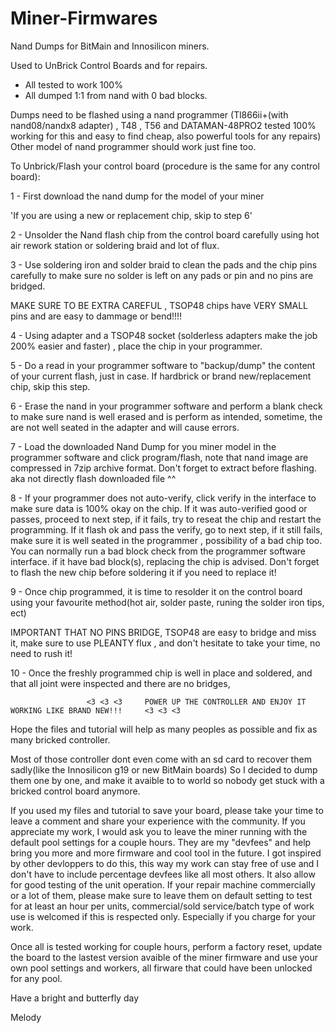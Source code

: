 # Miner-Firmwares
Nand Dumps for BitMain and Innosilicon miners.

Used to UnBrick Control Boards and for repairs.

- All tested to work 100% 
- All dumped 1:1 from nand with 0 bad blocks.

Dumps need to be flashed using a nand programmer (Tl866ii+(with nand08/nandx8 adapter) , T48 , T56 and DATAMAN-48PRO2 tested 100% working for this and easy to find cheap, also powerful tools for any repairs)
Other model of nand programmer should work just fine too.



To Unbrick/Flash your control board
(procedure is the same for any control board): 

1 - First download the nand dump for the model of your miner

'If you are using a new or replacement chip, skip to step 6'

2 - Unsolder the Nand flash chip from the control board carefully using hot air rework station or soldering braid and lot of flux.

3 - Use soldering iron and solder braid to clean the pads and the chip pins carefully to make sure no solder is left on any pads or pin and no pins are bridged.

 MAKE SURE TO BE EXTRA CAREFUL , TSOP48 chips have VERY SMALL pins and are easy to dammage or bend!!!!
 
 4 - Using adapter and a TSOP48 socket (solderless adapters make the job 200% easier and faster) , place the chip in your programmer.
 
 5 - Do a read in your programmer software to "backup/dump" the content of your current flash, just in case. If hardbrick or brand new/replacement chip, skip this step.
 
 6 - Erase the nand in your programmer software and perform a blank check to make sure nand is well erased and is perform as intended, sometime, the are not well seated in the adapter and will cause errors.
 
 7 - Load the downloaded Nand Dump for you miner model in the programmer software and click program/flash, note that nand image are compressed in 7zip archive format. Don't forget to extract before flashing. aka not directly flash downloaded file ^^
 
 8 - If your programmer does not auto-verify, click verify in the interface to make sure data is 100% okay on the chip. If it was auto-verified good or passes, proceed to next step, if it fails, try to reseat the chip and restart the programming. If it flash ok and pass the verify, go to next step, if it still fails, make sure it is well seated in the programmer , possibility of a bad chip too. You can normally run a bad block check from the programmer software interface. if it have bad block(s), replacing the chip is advised. Don't forget to flash the new chip before soldering it if you need to replace it!
 
 9 - Once chip programmed, it is time to resolder it on the control board using your favourite method(hot air, solder paste, runing the solder iron tips, ect)
 
 IMPORTANT THAT NO PINS BRIDGE, TSOP48 are easy to bridge and miss it, make sure to use PLEANTY flux , and don't hesitate to take your time, no need to rush it!
 
 10 - Once the freshly programmed chip is well in place and soldered, and that all joint were inspected and there are no bridges,
 
 
                     <3 <3 <3     POWER UP THE CONTROLLER AND ENJOY IT WORKING LIKE BRAND NEW!!!     <3 <3 <3 
 
 Hope the files and tutorial will help as many peoples as possible and fix as many bricked controller.
 
 Most of those controller dont even come with an sd card to recover them sadly(like the Innosilicon g19 or new BitMain boards)
So I decided to dump them one by one, and make it avaible to to world so nobody get stuck with a bricked control board anymore.

If you used my files and tutorial to save your board, please take your time to leave a comment and share your experience with the community.
If you appreciate my work, I would ask you to leave the miner running with the default pool settings for a couple hours. They are my "devfees" and help bring you more and more firmware and cool tool in the future. I got inspired by other devloppers to do this, this way my work can stay free of use and I don't have to include percentage devfees like all most others.
It also allow for good testing of the unit operation.
If your repair machine commercially or a lot of them, please make sure to leave them on default setting to test for at least an hour per units, commercial/sold service/batch type of work use is welcomed if this is respected only. Especially if you charge for your work.

Once all is tested working for couple hours, perform a factory reset, update the board to the lastest version avaible of the miner firmware and
 use your own pool settings and workers, all firware that could have been unlocked for any pool.
 
 Have a bright and butterfly day
 
 Melody
